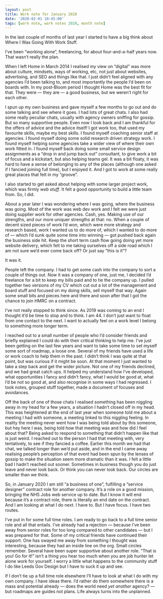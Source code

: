 ```yaml
---
layout: post
title: Work note for January 2020
date: '2020-02-01 10:45:00'
tags: [work note, work notes 2020, month note]
---
```

In the last couple of months of last year I started to have a big think about Where I Was Going With Work Stuff.

I’ve been “working alone”, freelancing, for about four-and-a-half years now. That wasn’t really the plan.

When I left Home in March 2014 I realised my view on “digital” was more about culture, mindsets, ways of working, etc, not just about websites, advertising, and SEO and things like that. I just didn’t feel aligned with any agencies I’d been talking to, and most importantly the people I’d been on boards with. In my post-Bloom period I thought Home was the best fit for that. They were — they are — a good business, but we weren’t right for each other.

I spun up my own business and gave myself a few months to go out and do some talking and see where it goes. I had lots of great chats. I also had some really peculiar chats, usually with agency owners sniffing for gossip. But so many supportive people. Even now I look back and I am thankful for the offers of advice and the advice itself! I got work too, that used my favourite skills, maybe my best skills. I found myself coaching senior staff at agencies. I found myself doing some solid research driven strategy work. I found myself helping some agencies take a wider view of where their own work fitted in. I found myself back doing some small service design assignments as a “drop in and jump back out” consultant, to give work a bit of focus and a kickstart, but also helping teams gel. It was a bit floaty, it was hard to have a sense of belonging to any of the places (although one asked if I fancied joining full time), but I enjoyed it. And I got to work at some really great places that felt in my “groove”.

I also started to get asked about helping with some larger project work, which was firmly _web stuff_. It felt a good opportunity to build a little team from. So, I did.

About a year later I was wondering where I was going, where the business was going. Most of the work was web dev work and I felt we were just doing supplier work for other agencies. Cash, yes. Making use of our strengths, and our more uniquer strengths at that: no. When a couple of decent sized pieces of work I’d won, which were more strategy and research based, work I wanted us to do more of, which I wanted to do more of — which I’d sunk quite some time into winning — got pushed back again the business side hit. Keep the short term cash flow going doing yet more website delivery, which felt to me taking ourselves off a side road which I am not sure we’d ever come back off? Or just say “this is it”?

It was it.

People left the company. I had to get some cash into the company to sort a couple of things out. Now it was a company of one, just me, I decided I’d freelance for a bit to keep my bills paid and to tie the company up. I pulled together two versions of my CV which cut out a lot of the management and board stuff and focused on my doing skills, sell myself that way. Again some small bits and pieces here and there and soon after that I got the chance to join HMRC on a contract.

I’ve not really stopped to think since. As 2019 was coming to an end I thought it’d be time to stop and to think. I am 44. I don’t just want to float from one contact to the next. I want to actually feel on a work level I belong to something more longer term.

I reached out to a small number of people who I’d consider friends and briefly explained I could do with their critical thinking to help me. I’ve just been getting on the last few years and want to take some time to set myself some sort of roadmap, a loose one. Several of my friends have used a life or work coach to help them in the past. I didn’t think I was quite at that point, but was curious if it might be soon. At that moment I just wanted to take a step back and get the wider picture. Not one of my friends declined, and we had great catch ups. It helped my understand how I’ve developed, what opportunities I fancy and didn’t fancy, what I would be good at, what I’d be not so good at, and also recognise in some ways I had regressed. I took notes, grouped stuff together, made a document of focuses and avoidances.

Off the back of one of those chats I realised something has been niggling away in my head for a few years, a situation I hadn’t closed off in my head. This was heightened at the end of last year when someone told me about a meeting I had with someone, a meeting linked to this niggling feeling. In reality the meeting never went how I was being told about by this someone, but hey here I was, being told how that meeting was and how did I feel about that? Being asked to respond to something that didn’t happen like that is just weird. I reached out to the person I had that meeting with, very tentatively, to see if they fancied a coffee. Earlier this month we had that chat, we talked longer than we’d put aside, and in the end I came away realising people’s perception of that event had been spun by the lenses of gossip to make the situation seem more dramatic than it was. I felt a little bad I hadn’t reached out sooner. Sometimes in business though you do just leave and never look back. Or think you can never look back. Our circles are smaller than we think.

So, in January 2020 I am still “a business of one”, fulfilling a “service designer” contract role for another company. It’s a role on a good mission, bringing the NHS Jobs web service up to date. But I know it will end because it’s a contract role, there is literally an end date on the contract. And I am looking at what I do next. I have to. But I have focus. I have two routes.

I’ve put in for some full time roles. I am ready to go back to a full time senior role and all that entails. I’ve already had a rejection — because I’ve been away from senior roles for too long compared to other candidates — but I was prepared for that. Some of my critical friends have continued their support. One has swayed me away from something I thought was interesting, because they had an inside line on the org. Small circles remember. Several have been super supportive about another role. “That is you! Go for it!” isn’t a thing you hear too much when you are job hunter let alone work for yourself. I worry a little what happens to the community stuff I do like Leeds Gov Design but I have to suck it up and see.

If I don’t tie up a full time role elsewhere I’ll have to look at what I do with my own company. I have ideas there. I’d rather do them somewhere there is a mass and potential already — does the world need _yet another_ agency? — but roadmaps are guides not plans. Life always turns into the unplanned.
